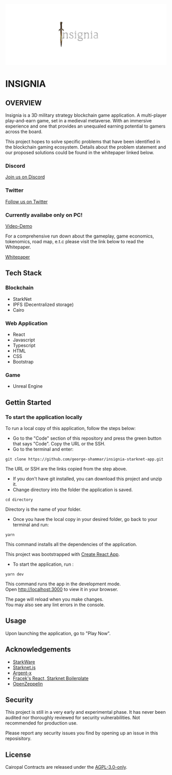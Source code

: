 ![alt text](https://github.com/george-shammar/Insignia/blob/master/src/assets/Logo.png?raw=true)
# INSIGNIA

## OVERVIEW
Insignia is a 3D military strategy blockchain game application. A multi-player play-and-earn game, set in a medieval metaverse. With an immersive experience and one that provides an unequaled earning potential to gamers across the board.

This project hopes to solve specific problems that have been identified in the blockchain gaming ecosystem. Details about the problem statement and our proposed solutions could be found in the whitepaper linked below. 

### Discord
[Join us on Discord](https://discord.gg/A4xfZENW2Z)

### Twitter
[Follow us on Twitter](https://twitter.com/Insignia_verse?s=03)

### Currently availabe only on PC!
[Video-Demo](https://www.loom.com/share/65a2413e3bd1408192da49781fe5146e)


For a comprehensive run down about the gameplay, game economics, tokenomics, road map, e.t.c please visit the link below to read the Whitepaper. 

[Whitepaper](https://getinsignia.gitbook.io/whitepaper/)


## Tech Stack

### Blockchain
- StarkNet
- IPFS (Decentralized storage)
- Cairo

### Web Application
- React
- Javascript
- Typescript
- HTML
- CSS
- Bootstrap

### Game
- Unreal Engine


## Gettin Started

### To start the application locally

To run a local copy of this application, follow the steps below:

- Go to the "Code" section of this repository and press the green button that says "Code". Copy the URL or the SSH.
- Go to the terminal and enter:
```
git clone https://github.com/george-shammar/insignia-starknet-app.git
```
The URL or SSH are the links copied from the step above.

- If you don't have git installed, you can download this project and unzip it.
- Change directory into the folder the application is saved.
```
cd directory
```
Directory is the name of your folder.

- Once you have the local copy in your desired folder, go back to your terminal and run:
```
yarn
```
This command installs all the dependencies of the application.

This project was bootstrapped with [Create React App](https://github.com/facebook/create-react-app).

- To start the application, run :
```
yarn dev
``` 
This command runs the app in the development mode.\
Open [http://localhost:3000](http://localhost:3000) to view it in your browser.

The page will reload when you make changes.\
You may also see any lint errors in the console.

## Usage

Upon launching the application, go to "Play Now".










## Acknowledgements

- [StarkWare](https://starkware.co/)
- [Starknet.js](https://github.com/seanjameshan/starknet.js)
- [Argent-x](https://github.com/argentlabs/argent-x)
- [Fracek's React, Starknet Boilerplate](https://github.com/fracek/starknet-react-example)
- [OpenZeppelin](https://github.com/OpenZeppelin/cairo-contracts)

## Security

This project is still in a very early and experimental phase. It has never been audited nor thoroughly reviewed for security vulnerabilities. Not recommended for production use.

Please report any security issues you find by opening up an issue in this reposisitory.

## License

Cairopal Contracts are released under the [AGPL-3.0-only](LICENSE).